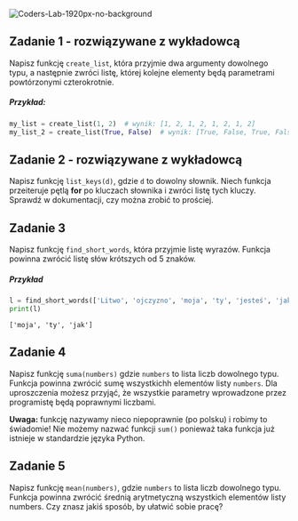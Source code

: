 ![Coders-Lab-1920px-no-background](https://user-images.githubusercontent.com/30623667/104709394-2cabee80-571f-11eb-9518-ea6a794e558e.png)


## Zadanie 1 - rozwiązywane z wykładowcą

Napisz funkcję `create_list`, która przyjmie dwa argumenty dowolnego typu, a następnie zwróci listę, 
której kolejne elementy będą parametrami powtórzonymi czterokrotnie.

##### Przykład:

```python
my_list = create_list(1, 2)  # wynik: [1, 2, 1, 2, 1, 2, 1, 2]
my_list_2 = create_list(True, False)  # wynik: [True, False, True, False, True, False, True, False]
```


## Zadanie 2 - rozwiązywane z wykładowcą

Napisz funkcję `list_keys(d)`, gdzie `d` to dowolny słownik. Niech funkcja przeiteruje pętlą **for** po kluczach 
słownika i zwróci listę tych kluczy. Sprawdź w dokumentacji, czy można zrobić to prościej.


## Zadanie 3

Napisz funkcję `find_short_words`, która przyjmie listę wyrazów. 
Funkcja powinna zwrócić listę słów krótszych od 5 znaków.

##### Przykład
```python
l = find_short_words(['Litwo', 'ojczyzno', 'moja', 'ty', 'jesteś', 'jak', 'zdrowie'])
print(l)
```
```
['moja', 'ty', 'jak']
```


## Zadanie 4

Napisz funkcję `suma(numbers)` gdzie `numbers` to lista liczb dowolnego typu. 
Funkcja powinna zwrócić sumę wszystkichh elementów listy `numbers`. Dla uproszczenia możesz przyjąć, 
że wszystkie parametry wprowadzone przez programistę będą poprawnymi liczbami.

**Uwaga:** funkcję nazywamy nieco niepoprawnie (po polsku) i robimy to świadomie! 
Nie możemy nazwać funkcji `sum()` ponieważ taka funkcja już istnieje w standardzie języka Python.


## Zadanie 5

Napisz funkcję `mean(numbers)`, gdzie `numbers` to lista liczb dowolnego typu. 
Funkcja powinna zwrócić średnią arytmetyczną wszystkich elementów listy numbers. 
Czy znasz jakiś sposób, by ułatwić sobie pracę?
